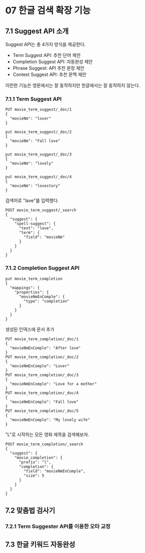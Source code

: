 # 07 한글 검색 확장 기능

## 7.1 Suggest API 소개

Suggest API는 총 4가지 방식을 제공한다.

* Term Suggest API: 추천 단어 제안
* Completion Suggest API: 자동완성 제안
* Phrase Suggest: API 추천 문장 제안
* Context Suggest API: 추천 문맥 제안

이런한 기능은 영문에서는 잘 동작하지만 한글에서는 잘 동작하지 않는다.



### 7.1.1 Term Suggest API

```http
PUT movie_term_suggest/_doc/1
{
  "movieNm": "lover"
}

put movie_term_suggest/_doc/2
{
  "movieNm": "Fall love"
}

put movie_term_suggest/_doc/3
{
  "movieNm": "lovely"
}

put movie_term_suggest/_doc/4
{
  "movieNm": "lovestory"
}
```

검색어로 "lave"를 입력했다.

```http
POST movie_term_suggest/_search
{
  "suggest": {
    "spell-suggest": {
      "text": "lave",
      "term": {
        "field": "movieNm"
      }
    }
  }
}
```



### 7.1.2 Completion Suggest API

```http
put movie_term_completion
{
  "mappings": {
    "properties": {
      "movieNmEnComple": {
        "type": "completion"
      }
    }
  }
}
```

생성된 인덱스에 문서 추가

```http
PUT movie_term_completion/_doc/1
{
  "movieNmEnComple": "After love"
}
PUT movie_term_completion/_doc/2
{
  "movieNmEnComple": "Lover"
}
PUT movie_term_completion/_doc/3
{
  "movieNmEnComple": "Love for a mother"
}
PUT movie_term_completion/_doc/4
{
  "movieNmEnComple": "Fall love"
}
PUT movie_term_completion/_doc/5
{
  "movieNmEnComple": "My lovely wife"
}
```

"L"로 시작하는 모든 영화 제목을 검색해보자.

```http
POST movie_term_completion/_search
{
  "suggest": {
    "movie_completion": {
      "prefix": "l",
      "completion": {
        "field": "movieNmEnComple",
        "size": 5
      }
    }
  }
}
```



## 7.2 맞춤법 검사기

### 7.2.1 Term Suggester API를 이용한 오타 교정



## 7.3 한글 키워드 자동완성

